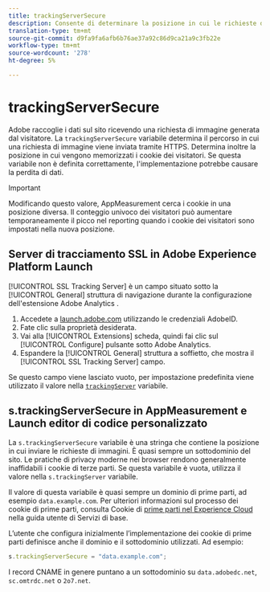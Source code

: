 ```yaml
---
title: trackingServerSecure
description: Consente di determinare la posizione in cui le richieste di immagini vengono inviate sulle pagine HTTPS.
translation-type: tm+mt
source-git-commit: d9fa9fa6afb6b76ae37a92c86d9ca21a9c3fb22e
workflow-type: tm+mt
source-wordcount: '278'
ht-degree: 5%

---
```



# trackingServerSecure

 Adobe raccoglie i dati sul sito ricevendo una richiesta di immagine generata dal visitatore. La `trackingServerSecure` variabile determina il percorso in cui una richiesta di immagine viene inviata tramite HTTPS. Determina inoltre la posizione in cui vengono memorizzati i cookie dei visitatori. Se questa variabile non è definita correttamente, l&#39;implementazione potrebbe causare la perdita di dati.

>[!IMPORTANT]
>
>Modificando questo valore, AppMeasurement cerca i cookie in una posizione diversa. Il conteggio univoco dei visitatori può aumentare temporaneamente il picco nel reporting quando i cookie dei visitatori sono impostati nella nuova posizione.

## Server di tracciamento SSL in  Adobe Experience Platform Launch

[!UICONTROL SSL Tracking Server] è un campo situato sotto la [!UICONTROL General] struttura di navigazione durante la configurazione dell&#39;estensione Adobe Analytics .

1. Accedete a [launch.adobe.com](https://launch.adobe.com) utilizzando le credenziali AdobeID.
2. Fate clic sulla proprietà desiderata.
3. Vai alla [!UICONTROL Extensions] scheda, quindi fai clic sul [!UICONTROL Configure] pulsante sotto  Adobe Analytics.
4. Espandere la [!UICONTROL General] struttura a soffietto, che mostra il [!UICONTROL SSL Tracking Server] campo.

Se questo campo viene lasciato vuoto, per impostazione predefinita viene utilizzato il valore nella [`trackingServer`](trackingserver.md) variabile.

## s.trackingServerSecure in AppMeasurement e Launch editor di codice personalizzato

La `s.trackingServerSecure` variabile è una stringa che contiene la posizione in cui inviare le richieste di immagini. È quasi sempre un sottodominio del sito. Le pratiche di privacy moderne nei browser rendono generalmente inaffidabili i cookie di terze parti. Se questa variabile è vuota, utilizza il valore nella `s.trackingServer` variabile.

Il valore di questa variabile è quasi sempre un dominio di prime parti, ad esempio `data.example.com`. Per ulteriori informazioni sul processo dei cookie di prime parti, consulta Cookie di [prime parti nel Experience Cloud](https://docs.adobe.com/content/help/it-IT/core-services/interface/ec-cookies/cookies-first-party.html)  nella guida utente di Servizi di base.

L’utente che configura inizialmente l’implementazione dei cookie di prime parti definisce anche il dominio e il sottodominio utilizzati. Ad esempio:

```js
s.trackingServerSecure = "data.example.com";
```

I record CNAME in genere puntano a un sottodominio su `data.adobedc.net`, `sc.omtrdc.net` o `2o7.net`.
